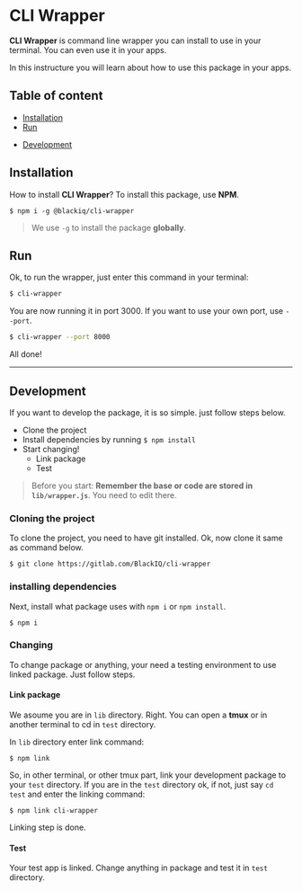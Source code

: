 # CLI Wrapper

**CLI Wrapper** is command line wrapper you can install to use in your terminal. You can even use it in your apps.

In this instructure you will learn about how to use this package in your apps.

## Table of content

- [Installation](#installation)
- [Run]($run)
<!-- - [methods](#methods) -->
- [Development](#development)

## Installation

How to install **CLI Wrapper**? To install this package, use **NPM**.

```shell
$ npm i -g @blackiq/cli-wrapper
```

> We use `-g` to install the package **globally**.

<!-- ## Config

So, import the package.

```javascript
// ESM 6 and higher
import RayID from "rayid";

// ESM 5 and lower
const RayID = require("rayid");
```

Now create your instance with what kind of rayid you want.

- digit: Numbers
- lower: Alphabet in lower case.
- upper: Alphabet in upper case.
- symbol: Symbols for password and stuff.

> No type means all combined togather.

```javascript
const ray = new RayID("lower");
``` -->

<!-- ## Methods

Only one method! `gen()`.

### `gen()`

in **gen()** just say the length.

> There is no limit :)

```javascript
const r = ray.gen(50);
console.log(r); // zpciqivbkgoubrurrnozqhcdzlerjkllgtwbqbhllrxcremprd
```

Or do it inside.

```javascript
console.log(ray.gen(50)); // clherhvpkhwynhqhzluozionumnjqgjroeiymgqvlaknzjtdic
```

## Examples

Create common instances.

```javascript
const ray = new RayID(); // All values
const srt = new RayID("lower"); // Loercase generator
const int = new RayID("digit"); // Only int generator
const sym = new RayID("symbol"); // Symbol generator
```

Now use them:

```javascript
console.log(ray.gen(10)); // Z*jVQ3c:+H
console.log(srt.gen(10)); // ksixvpqohi
console.log(int.gen(10)); // 4748182066
console.log(sym.gen(10)); // ?,^.+</::/
``` -->

## Run

Ok, to run the wrapper, just enter this command in your terminal:

```bash
$ cli-wrapper
```

You are now running it in port 3000. If you want to use your own port, use `--port`.

```bash
$ cli-wrapper --port 8000
```

All done!

---

## Development

If you want to develop the package, it is so simple. just follow steps below.

- Clone the project
- Install dependencies by running `$ npm install`
- Start changing!
  - Link package
  - Test

> Before you start: **Remember the base or code are stored in `lib/wrapper.js`**. You need to edit there.

### Cloning the project

To clone the project, you need to have git installed. Ok, now clone it same as command below.

```shell
$ git clone https://gitlab.com/BlackIQ/cli-wrapper
```

### installing dependencies

Next, install what package uses with `npm i` or `npm install`.

```shell
$ npm i
```

### Changing

To change package or anything, your need a testing environment to use linked package. Just follow steps.

#### Link package

We asoume you are in `lib` directory. Right. You can open a **tmux** or in another terminal to cd in `test` directory.

In `lib` directory enter link command:

```shell
$ npm link
```

So, in other terminal, or other tmux part, link your development package to your `test` directory. If you are in the `test` directory ok, if not, just say `cd test` and enter the linking command:

```shell
$ npm link cli-wrapper
```

Linking step is done.

#### Test

Your test app is linked. Change anything in package and test it in `test` directory.